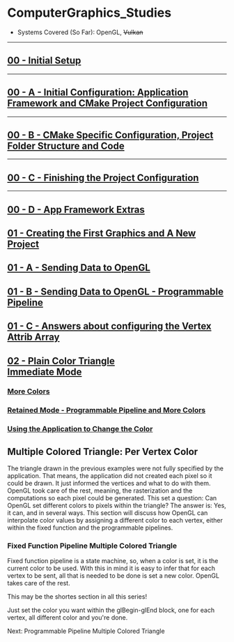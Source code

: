# ComputerGraphics_Studies
- Systems Covered (So Far): OpenGL, ~~Vulkan~~
________________________________________________________________________________
## [00 - Initial Setup](https://github.com/hiperlogic/ComputerGraphics_Studies/blob/master/README.md)

________________________________________________________________________________
## [00 - A - Initial Configuration: Application Framework and CMake Project Configuration](https://github.com/hiperlogic/ComputerGraphics_Studies/blob/00_CMake_Project_Create/README.md)

________________________________________________________________________________
## [00 - B - CMake Specific Configuration, Project Folder Structure and Code](https://github.com/hiperlogic/ComputerGraphics_Studies/blob/00_a_Project_Structure_And_Setup/README.md)

________________________________________________________________________________
## [00 - C - Finishing the Project Configuration](https://github.com/hiperlogic/ComputerGraphics_Studies/blob/00_b_app_framework/README.md)

________________________________________________________________________________
## [00 - D - App Framework Extras](https://github.com/hiperlogic/ComputerGraphics_Studies/blob/00_c_app_framework_extras/README.md)

## [01 - Creating the First Graphics and A New Project](https://github.com/hiperlogic/ComputerGraphics_Studies/blob/01_OpenGL_The_First_Graphics/README.md)

## [01 - A - Sending Data to OpenGL](https://github.com/hiperlogic/ComputerGraphics_Studies/blob/01_a_plain_triangle/README.md)

## [01 - B - Sending Data to OpenGL - Programmable Pipeline](https://github.com/hiperlogic/ComputerGraphics_Studies/blob/01_b_plain_triangle_programmable_pipeline/README.md)

## [01 - C - Answers about configuring the Vertex Attrib Array](https://github.com/hiperlogic/ComputerGraphics_Studies/blob/01_c_Plain_Triangle_Programmable_Pipeline_Answers/README.md)

## [02 - Plain Color Triangle <br>  Immediate Mode](https://github.com/hiperlogic/ComputerGraphics_Studies/blob/02_Plain_Color_Triangle/README.md)

### [<p>   More Colors</p>](https://github.com/hiperlogic/ComputerGraphics_Studies/tree/02_a_Plain_Color_Triangle_Immediate_Mode_More_Colors)

### [Retained Mode - Programmable Pipeline and More Colors](https://github.com/hiperlogic/ComputerGraphics_Studies/blob/02_b_Plain_Color_Triangle_Retained_and_Shaders/README.md)

### [Using the Application to Change the Color](https://github.com/hiperlogic/ComputerGraphics_Studies/blob/02_c_Plain_Color_Shaders_Color_Change/README.md)

## Multiple Colored Triangle: Per Vertex Color

The triangle drawn in the previous examples were not fully specified by the application. That means, the application did not created each pixel so it could be drawn. It just informed the vertices and what to do with them. OpenGL took care of the rest, meaning, the rasterization and the computations so each pixel could be generated.
This set a question: Can OpenGL set different colors to pixels within the triangle?
The answer is: Yes, it can, and in several ways.
This section will discuss how OpenGL can interpolate color values by assigning a different color to each vertex, either within the fixed function and the programmable pipelines.

### Fixed Function Pipeline Multiple Colored Triangle

Fixed function pipeline is a state machine, so, when a color is set, it is the current color to be used. With this in mind it is easy to infer that for each vertex to be sent, all that is needed to be done is set a new color. OpenGL takes care of the rest.

This may be the shortes section in all this series!

Just set the color you want within the glBegin-glEnd block, one for each vertex, all different color and you're done.

Next: Programmable Pipeline Multiple Colored Triangle


